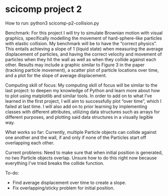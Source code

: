 # scicomp project 2
 
How to run: python3 scicomp-p2-collision.py 

Benchmark:
For this project I will try to simulate Brownian motion with visual graphics, specifically modelling the movement of hard-sphere-like particles with elastic collision. My benchmark will be to have the “correct physics”. This entails achieving a slope of 1 (liquid state) when measuring the average displacement of particles, and having the correct velocity and movement of particles when they hit the wall as well as when they collide against each other. Results may include a graphic similar to Figure 3 in the paper (tracking particle movement), a scatter plot of particle locations over time, and a plot for the slope of average displacement.

Computing skill of focus:
My computing skill of focus will be similar to the last project: to deepen my knowledge of Python and learn more about how to plot using matplotlib and similar tools. In order to add on to what I’ve learned in the first project, I will aim to successfully plot “over time”, which I failed at last time. I will also add on to prior learning by implementing classes with different attributes, utilizing data structures such as arrays for different purposes, and plotting said data structures in a visually legible way. 

What works so far:
Currently, multiple Particle objects can collide against one another and the wall, if and only if none of the Particles start off overlapping each other.

Current problems:
Need to make sure that when initial position is generated, no two Particle objects overlap. Unsure how to do this right now because everything I've tried breaks the collide function.

To-do:
- Find average displacement over time to create a slope.
- Fix overlapping/sticky problem for initial position.
